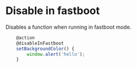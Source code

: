 # Disable in fastboot

Disables a function when running in fastboot mode.

```ts
    @action
    @disableInFastboot
    setBackgroundColor() {
        window.alert('hello');
    }
```